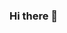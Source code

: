 ### Hi there 👋

<!--
**codeyoungliu/codeyoungliu** is a ✨ _special_ ✨ repository because its `README.md` (this file) appears on your GitHub profile.

Here are some ideas to get you started:

- 🔭 I’m currently working on a full stack project
- 🌱 I’m currently learning AI
- 👯 I’m looking to collaborate on various open source project
- 🤔 I’m looking for help with the earth
- 💬 Ask me about ...
- 📫 How to reach me: ...
- 😄 Pronouns: ...
- ⚡ Fun fact: I am a newbie
-->

